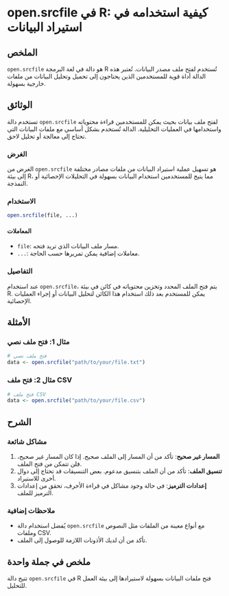<!--
Meta Description: # open.srcfile في R: كيفية استخدامه في استيراد البيانات ## الملخص `open.srcfile` هو دالة في لغة البرمجة R تُستخدم لفتح ملف مصدر البيانات. تُعتبر هذه ا...
Meta Keywords: open, srcfile, البيانات, ملف, إلى
-->

# open.srcfile في R: كيفية استخدامه في استيراد البيانات

## الملخص
`open.srcfile` هو دالة في لغة البرمجة R تُستخدم لفتح ملف مصدر البيانات. تُعتبر هذه الدالة أداة قوية للمستخدمين الذين يحتاجون إلى تحميل وتحليل البيانات من ملفات خارجية بسهولة.

## الوثائق
تستخدم دالة `open.srcfile` لفتح ملف بيانات بحيث يمكن للمستخدمين قراءة محتوياته واستخدامها في العمليات التحليلية. الدالة تُستخدم بشكل أساسي مع ملفات البيانات التي تحتاج إلى معالجة أو تحليل لاحق.

### الغرض
الغرض من `open.srcfile` هو تسهيل عملية استيراد البيانات من ملفات مصادر مختلفة إلى بيئة R، مما يتيح للمستخدمين استخدام البيانات بسهولة في التحليلات الإحصائية أو النمذجة.

### الاستخدام
```R
open.srcfile(file, ...)
```

#### المعاملات
- `file`: مسار ملف البيانات الذي تريد فتحه.
- `...`: معاملات إضافية يمكن تمريرها حسب الحاجة.

### التفاصيل
عند استخدام `open.srcfile`، يتم فتح الملف المحدد وتخزين محتوياته في كائن في بيئة R. يمكن للمستخدم بعد ذلك استخدام هذا الكائن لتحليل البيانات أو إجراء العمليات الإحصائية.

## الأمثلة
### مثال 1: فتح ملف نصي
```R
# فتح ملف نصي
data <- open.srcfile("path/to/your/file.txt")
```

### مثال 2: فتح ملف CSV
```R
# فتح ملف CSV
data <- open.srcfile("path/to/your/file.csv")
```

## الشرح
### مشاكل شائعة
1. **المسار غير صحيح**: تأكد من أن المسار إلى الملف صحيح. إذا كان المسار غير صحيح، فلن تتمكن من فتح الملف.
2. **تنسيق الملف**: تأكد من أن الملف بتنسيق مدعوم. بعض التنسيقات قد تحتاج إلى دوال أخرى للاستيراد.
3. **إعدادات الترميز**: في حالة وجود مشاكل في قراءة الأحرف، تحقق من إعدادات الترميز للملف.

### ملاحظات إضافية
- يُفضل استخدام دالة `open.srcfile` مع أنواع معينة من الملفات مثل النصوص وملفات CSV.
- تأكد من أن لديك الأذونات اللازمة للوصول إلى الملف.

## ملخص في جملة واحدة
تتيح دالة `open.srcfile` في R فتح ملفات البيانات بسهولة لاستيرادها إلى بيئة العمل للتحليل.